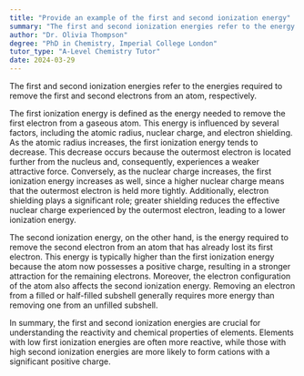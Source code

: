 ```yaml
---
title: "Provide an example of the first and second ionization energy"
summary: "The first and second ionization energies refer to the energy needed to remove the first and second electrons from an atom, indicating the atom's reactivity and stability."
author: "Dr. Olivia Thompson"
degree: "PhD in Chemistry, Imperial College London"
tutor_type: "A-Level Chemistry Tutor"
date: 2024-03-29
---
```


The first and second ionization energies refer to the energies required to remove the first and second electrons from an atom, respectively.

The first ionization energy is defined as the energy needed to remove the first electron from a gaseous atom. This energy is influenced by several factors, including the atomic radius, nuclear charge, and electron shielding. As the atomic radius increases, the first ionization energy tends to decrease. This decrease occurs because the outermost electron is located further from the nucleus and, consequently, experiences a weaker attractive force. Conversely, as the nuclear charge increases, the first ionization energy increases as well, since a higher nuclear charge means that the outermost electron is held more tightly. Additionally, electron shielding plays a significant role; greater shielding reduces the effective nuclear charge experienced by the outermost electron, leading to a lower ionization energy.

The second ionization energy, on the other hand, is the energy required to remove the second electron from an atom that has already lost its first electron. This energy is typically higher than the first ionization energy because the atom now possesses a positive charge, resulting in a stronger attraction for the remaining electrons. Moreover, the electron configuration of the atom also affects the second ionization energy. Removing an electron from a filled or half-filled subshell generally requires more energy than removing one from an unfilled subshell.

In summary, the first and second ionization energies are crucial for understanding the reactivity and chemical properties of elements. Elements with low first ionization energies are often more reactive, while those with high second ionization energies are more likely to form cations with a significant positive charge.
    